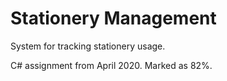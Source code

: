 # Stationery Management
 System for tracking stationery usage.

C# assignment from April 2020. Marked as 82%.
